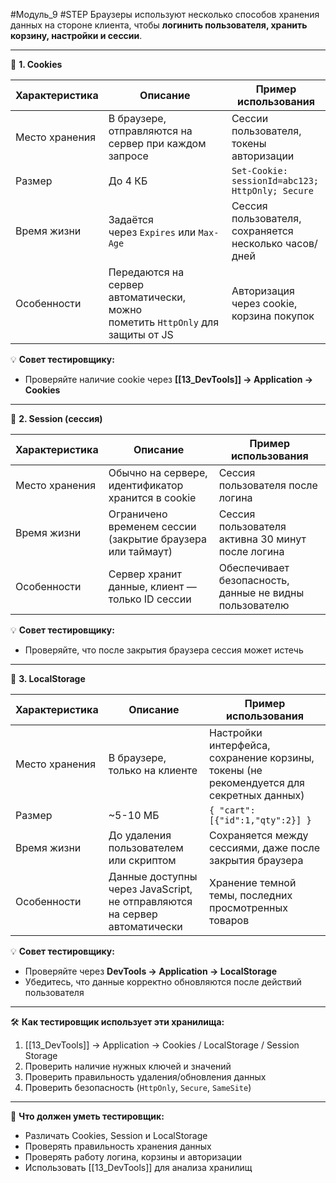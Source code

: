 #Модуль_9 #STEP
Браузеры используют несколько способов хранения данных на стороне клиента, чтобы **логинить пользователя, хранить корзину, настройки и сессии**.

---

🔹 **1. Cookies**

|Характеристика|Описание|Пример использования|
|---|---|---|
|Место хранения|В браузере, отправляются на сервер при каждом запросе|Сессии пользователя, токены авторизации|
|Размер|До 4 КБ|`Set-Cookie: sessionId=abc123; HttpOnly; Secure`|
|Время жизни|Задаётся через `Expires` или `Max-Age`|Сессия пользователя, сохраняется несколько часов/дней|
|Особенности|Передаются на сервер автоматически, можно пометить `HttpOnly` для защиты от JS|Авторизация через cookie, корзина покупок|

💡 **Совет тестировщику:**

- Проверяйте наличие cookie через **[[13_DevTools]] → Application → Cookies**

---

🔹 **2. Session (сессия)**

|Характеристика|Описание|Пример использования|
|---|---|---|
|Место хранения|Обычно на сервере, идентификатор хранится в cookie|Сессия пользователя после логина|
|Время жизни|Ограничено временем сессии (закрытие браузера или таймаут)|Сессия пользователя активна 30 минут после логина|
|Особенности|Сервер хранит данные, клиент — только ID сессии|Обеспечивает безопасность, данные не видны пользователю|

💡 **Совет тестировщику:**

- Проверяйте, что после закрытия браузера сессия может истечь

---

🔹 **3. LocalStorage**

|Характеристика|Описание|Пример использования|
|---|---|---|
|Место хранения|В браузере, только на клиенте|Настройки интерфейса, сохранение корзины, токены (не рекомендуется для секретных данных)|
|Размер|~5-10 МБ|`{ "cart": [{"id":1,"qty":2}] }`|
|Время жизни|До удаления пользователем или скриптом|Сохраняется между сессиями, даже после закрытия браузера|
|Особенности|Данные доступны через JavaScript, не отправляются на сервер автоматически|Хранение темной темы, последних просмотренных товаров|

💡 **Совет тестировщику:**

- Проверяйте через **DevTools → Application → LocalStorage**
- Убедитесь, что данные корректно обновляются после действий пользователя

---

🛠️ **Как тестировщик использует эти хранилища:**

1. [[13_DevTools]] → Application → Cookies / LocalStorage / Session Storage
2. Проверить наличие нужных ключей и значений
3. Проверить правильность удаления/обновления данных
4. Проверить безопасность (`HttpOnly`, `Secure`, `SameSite`)

---

🎯 **Что должен уметь тестировщик:**

- Различать Cookies, Session и LocalStorage
- Проверять правильность хранения данных
- Проверять работу логина, корзины и авторизации
- Использовать [[13_DevTools]] для анализа хранилищ